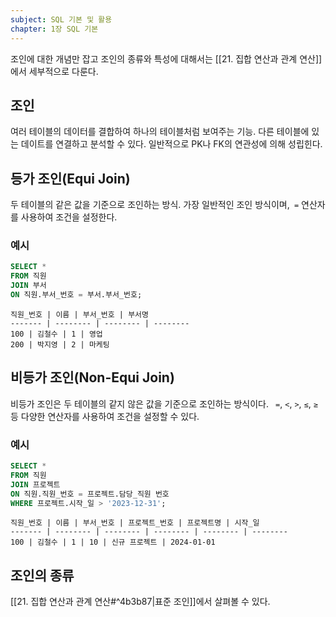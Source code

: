 ```yaml
---
subject: SQL 기본 및 활용
chapter: 1장 SQL 기본
---
```

조인에 대한 개념만 잡고 조인의 종류와 특성에 대해서는 [[21. 집합 연산과 관계 연산]]에서 세부적으로 다룬다.
## 조인
여러 테이블의 데이터를 결합하여 하나의 테이블처럼 보여주는 기능. 다른 테이블에 있는 데이트를 연결하고 분석할 수 있다. 일반적으로 PK나 FK의 연관성에 의해 성립힌다.
## 등가 조인(Equi Join)
두 테이블의 같은 값을 기준으로 조인하는 방식. 가장 일반적인 조인 방식이며,` =` 연산자를 사용하여 조건을 설정한다.
### 예시
```sql
SELECT *
FROM 직원
JOIN 부서
ON 직원.부서_번호 = 부서.부서_번호;
```
```
직원_번호 | 이름 | 부서_번호 | 부서명
------- | -------- | -------- | --------
100 | 김철수 | 1 | 영업
200 | 박지영 | 2 | 마케팅
```
## 비등가 조인(Non-Equi Join)
비등가 조인은 두 테이블의 같지 않은 값을 기준으로 조인하는 방식이다. ` =`, `<`, `>`, `≤`, `≥`등 다양한 연산자를 사용하여 조건을 설정할 수 있다.
### 예시
```sql
SELECT *
FROM 직원
JOIN 프로젝트
ON 직원.직원_번호 = 프로젝트.담당_직원 번호
WHERE 프로젝트.시작_일 > '2023-12-31';
```
```
직원_번호 | 이름 | 부서_번호 | 프로젝트_번호 | 프로젝트명 | 시작_일
------- | -------- | -------- | -------- | -------- | --------
100 | 김철수 | 1 | 10 | 신규 프로젝트 | 2024-01-01
```
## 조인의 종류
[[21. 집합 연산과 관계 연산#^4b3b87|표준 조인]]에서 살펴볼 수 있다.
